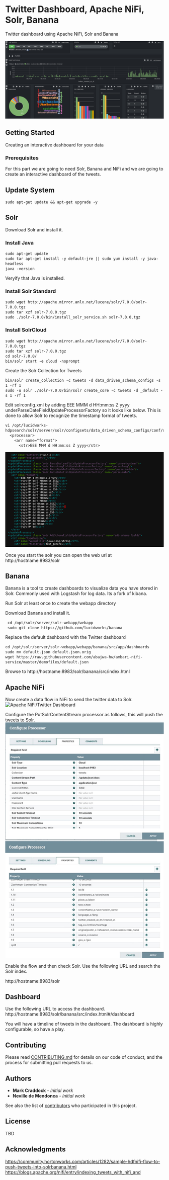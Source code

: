 # Twitter Dashboard, Apache NiFi, Solr, Banana

Twitter dashboard using Apache NiFi, Solr and Banana

![Apache NiFi/Twitter Dashboard](https://github.com/UNGlobalPlatform/twitter-dash/blob/master/docs/twitter-dashboard.png?raw=true)

## Getting Started

Creating an interactive dashboard for your data

### Prerequisites

For this part we are going to need Solr, Banana and NiFi and we are going to create an interactive dashboard of the tweets.

## Update System

```
sudo apt-get update && apt-get upgrade -y
```

## Solr

Download Solr and install it.

### Install Java

```
sudo apt-get update
sudo tar apt-get install -y default-jre || sudo yum install -y java-headless
java -version
```
Veryify that Java is installed.

### Install Solr Standard
```
sudo wget http://apache.mirror.anlx.net/lucene/solr/7.0.0/solr-7.0.0.tgz
sudo tar xzf solr-7.0.0.tgz
sudo ./solr-7.0.0/bin/install_solr_service.sh solr-7.0.0.tgz
```
### Install SolrCloud
```
sudo wget http://apache.mirror.anlx.net/lucene/solr/7.0.0/solr-7.0.0.tgz
sudo tar xzf solr-7.0.0.tgz
cd solr-7.0.0/
bin/solr start -e cloud -noprompt
```
Create the Solr Collection for Tweets
```
bin/solr create_collection -c tweets -d data_driven_schema_configs -s 1 -rf 1
sudo -u solr ./solr-7.0.0/bin/solr create_core -c tweets -d _default -s 1 -rf 1
```
Edit solrconfig.xml by adding <str>EEE MMM d HH:mm:ss Z yyyy</str> underParseDateFieldUpdateProcessorFactory so it looks like below. This is done to allow Solr to recognize the timestamp format of tweets.
```
vi /opt/lucidworks-hdpsearch/solr/server/solr/configsets/data_driven_schema_configs/conf/solrconfig.xml
  <processor>
    <arr name="format">
      <str>EEE MMM d HH:mm:ss Z yyyy</str>
```

![Apache NiFi/Twitter Dashboard](https://github.com/UNGlobalPlatform/twitter-dash/blob/master/docs/solr-date-config.png?raw=true)

Once you start the solr you can open the web url at http://hostname:8983/solr

## Banana

Banana is a tool to create dashboards to visualize data you have stored in Solr. Commonly used with Logstash for log data. Its a fork of kibana.

Run Solr at least once to create the webapp directory

Download Banana and install it.
```
 cd /opt/solr/server/solr-webapp/webapp
 sudo git clone https://github.com/lucidworks/banana
```
Replace the default dashboard with the Twitter dashboard
```
cd /opt/solr/server/solr-webapp/webapp/banana/src/app/dashboards
sudo mv default.json default.json.orig
wget https://raw.githubusercontent.com/abajwa-hw/ambari-nifi-service/master/demofiles/default.json
```
Browse to http://hostname:8983/solr/banana/src/index.html

## Apache NiFi

Now create a data flow in NiFi to send the twitter data to Solr.
![Apache NiFi/Twitter Dashboard](https://github.com/UNGlobalPlatform/twitter-dash/blob/master/docs/nififlow.png?raw=true)

Configure the PutSolrContentStream processor as follows, this will push the tweets to Solr.
![Apache NiFi/Twitter Dashboard](https://github.com/UNGlobalPlatform/twitter-dash/blob/master/docs/solrconfig2.jpeg?raw=true)
![Apache NiFi/Twitter Dashboard](https://github.com/UNGlobalPlatform/twitter-dash/blob/master/docs/solrconfig1.jpeg?raw=true)

Enable the flow and then check Solr.
Use the following URL and search the Solr index.

http://hostname:8983/solr

## Dashboard
Use the following URL to access the dashboard.
http://hostname:8983/solr/banana/src/index.html#/dashboard

You will have a timeline of tweets in the dashboard. The dashboard is highly configurable, so have a play.

## Contributing

Please read [CONTRIBUTING.md](https://gist.github.com/PurpleBooth/b24679402957c63ec426) for details on our code of conduct, and the process for submitting pull requests to us.

## Authors

* **Mark Craddock** - *Initial work*
* **Neville de Mendonca** - *Initial work*

See also the list of [contributors](https://github.com/your/project/contributors) who participated in this project.

## License

TBD

## Acknowledgments

https://community.hortonworks.com/articles/1282/sample-hdfnifi-flow-to-push-tweets-into-solrbanana.html
https://blogs.apache.org/nifi/entry/indexing_tweets_with_nifi_and
